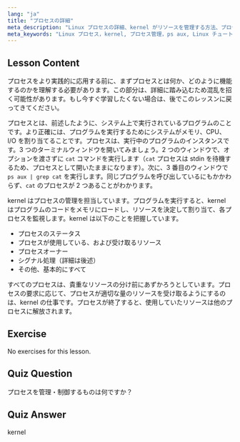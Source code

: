```yaml
---
lang: "ja"
title: "プロセスの詳細"
meta_description: "Linux プロセスの詳細、kernel がリソースを管理する方法、プロセスとは何かについて学びます。初心者向けのプロセス概念を理解します。"
meta_keywords: "Linux プロセス，kernel, プロセス管理，ps aux, Linux チュートリアル，初心者ガイド"
---
```


## Lesson Content

プロセスをより実践的に応用する前に、まずプロセスとは何か、どのように機能するのかを理解する必要があります。この部分は、詳細に踏み込むため混乱を招く可能性があります。もし今すぐ学習したくない場合は、後でこのレッスンに戻ってきてください。

プロセスとは、前述したように、システム上で実行されているプログラムのことです。より正確には、プログラムを実行するためにシステムがメモリ、CPU、I/O を割り当てることです。プロセスは、実行中のプログラムのインスタンスです。3 つのターミナルウィンドウを開いてみましょう。2 つのウィンドウで、オプションを渡さずに `cat` コマンドを実行します（`cat` プロセスは stdin を待機するため、プロセスとして開いたままになります）。次に、3 番目のウィンドウで `ps aux | grep cat` を実行します。同じプログラムを呼び出しているにもかかわらず、`cat` のプロセスが 2 つあることがわかります。

kernel はプロセスの管理を担当しています。プログラムを実行すると、kernel はプログラムのコードをメモリにロードし、リソースを決定して割り当て、各プロセスを監視します。kernel は以下のことを把握しています。

- プロセスのステータス
- プロセスが使用している、および受け取るリソース
- プロセスオーナー
- シグナル処理（詳細は後述）
- その他、基本的にすべて

すべてのプロセスは、貴重なリソースの分け前にあずかろうとしています。プロセスの要求に応じて、プロセスが適切な量のリソースを受け取るようにするのは、kernel の仕事です。プロセスが終了すると、使用していたリソースは他のプロセスに解放されます。

## Exercise

No exercises for this lesson.

## Quiz Question

プロセスを管理・制御するものは何ですか？

## Quiz Answer

kernel
